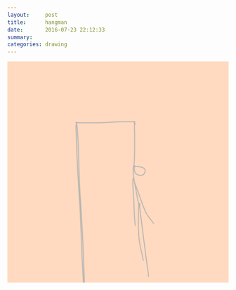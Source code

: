 ```yaml
---
layout:     post
title:      hangman
date:       2016-07-23 22:12:33
summary:    
categories: drawing
---
```

![hangman](/images/diary/hangman.png "slowly murdering myself")
